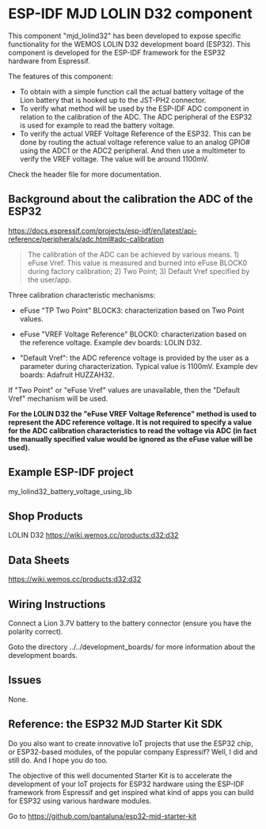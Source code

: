 # ESP-IDF MJD LOLIN D32 component
This component "mjd_lolind32" has been developed to expose specific functionality for the WEMOS LOLIN D32 development board (ESP32). This component is developed for the ESP-IDF framework for the ESP32 hardware from Espressif.

The features of this component:

* To obtain with a simple function call the actual battery voltage of the Lion battery that is hooked up to the JST-PH2 connector.
* To verify what method will be used by the ESP-IDF ADC component in relation to the calibration of the ADC. The ADC peripheral of the ESP32 is used for example to read the battery voltage.
* To verify the actual VREF Voltage Reference of the ESP32. This can be done by routing the actual voltage reference value to an analog GPIO# using the ADC1 or the ADC2 peripheral. And then use a multimeter to verify the VREF voltage. The value will be around 1100mV.



Check the header file for more documentation.



## Background about the calibration the ADC of the ESP32

https://docs.espressif.com/projects/esp-idf/en/latest/api-reference/peripherals/adc.html#adc-calibration

> The calibration of the ADC can be achieved by various means. 1) eFuse Vref. This value is measured and burned into eFuse BLOCK0 during factory calibration; 2) Two Point; 3) Default Vref specified by the user/app.



Three calibration characteristic mechanisms:

* eFuse "TP Two Point" BLOCK3: characterization based on Two Point values.

* eFuse "VREF Voltage Reference" BLOCK0: characterization based on the reference voltage. Example dev boards: LOLIN D32.

* "Default Vref": the ADC reference voltage is provided by the user as a parameter during characterization. Typical value is 1100mV. Example dev boards: Adafruit HUZZAH32.

If "Two Point" or "eFuse Vref" values are unavailable, then the "Default Vref" mechanism will be used.

   

**For the LOLIN D32 the "eFuse VREF Voltage Reference" method is used to represent the ADC reference voltage. It is not required to specify a value for the ADC calibration characteristics to read the voltage via ADC (in fact the manually specified value would be ignored as the eFuse value will be used).**



## Example ESP-IDF project
my_lolind32_battery_voltage_using_lib



## Shop Products
LOLIN D32 https://wiki.wemos.cc/products:d32:d32



## Data Sheets
https://wiki.wemos.cc/products:d32:d32



## Wiring Instructions
Connect a Lion 3.7V battery to the battery connector (ensure you have the polarity correct).

Goto the directory ../../development_boards/ for more information about the development boards.



## Issues

None.



## Reference: the ESP32 MJD Starter Kit SDK

Do you also want to create innovative IoT projects that use the ESP32 chip, or ESP32-based modules, of the popular company Espressif? Well, I did and still do. And I hope you do too.

The objective of this well documented Starter Kit is to accelerate the development of your IoT projects for ESP32 hardware using the ESP-IDF framework from Espressif and get inspired what kind of apps you can build for ESP32 using various hardware modules.

Go to https://github.com/pantaluna/esp32-mjd-starter-kit

